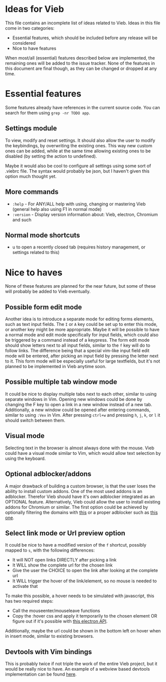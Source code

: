 Ideas for Vieb
==============

This file contains an incomplete list of ideas related to Vieb.
Ideas in this file come in two categories:

- Essential features, which should be included before any release will be considered
- Nice to have features

When most/all (essential) features described below are implemented,
the remaining ones will be added to the issue tracker.
None of the features in this document are final though,
as they can be changed or dropped at any time.

# Essential features

Some features already have references in the current source code.
You can search for them using `grep -nr TODO app`.

## Settings module

To view, modify and reset settings.
It should also allow the user to modify the keybindings,
by overwriting the existing ones.
This way new custom ones can be added,
while at the same time allowing existing ones to be disabled (by setting the action to undefined).

Maybe it would also be cool to configure all settings using some sort of .viebrc file.
The syntax would probably be json, but I haven't given this option much thought yet.

## More commands

- `:help` - For ANY/ALL help with using, changing or mastering Vieb (general help also using F1 in normal mode)
- `:version` - Display version information about: Vieb, electron, Chromium and such

## Normal mode shortcuts

- u to open a recently closed tab (requires history management, or settings related to this)

# Nice to haves

None of these features are planned for the near future,
but some of these will probably be added to Vieb eventually.

## Possible form edit mode

Another idea is to introduce a separate mode for editing forms elements, such as text input fields.
The `I` or `A` key could be set up to enter this mode,
or another key might be more appropriate.
Maybe it will be possible to have a normal mode and edit mode specifically for input fields,
which could also be triggered by a command instead of a keypress.
The form edit mode should show letters next to all input fields,
similar to the `f` key will do to follow links.
The difference being that a special vim-like input field edit mode will be entered,
after picking an input field by pressing the letter next to it.
This form mode will be especially useful for large textfields,
but it's not planned to be implemented in Vieb anytime soon.

## Possible multiple tab window mode

It could be nice to display multiple tabs next to each other, similar to using separate windows in Vim.
Opening new windows could be done by changing the F key to open a link in a new window instead of a new tab.
Additionally, a new window could be opened after entering commands, similar to using `:Vex` in Vim.
After pressing `ctrl+w` and pressing `h`, `j`, `k`, or `l` it should switch between them.

## Visual mode

Selecting text in the browser is almost always done with the mouse.
Vieb could have a visual mode similar to Vim,
which would allow text selection by using the keyboard.

## Optional adblocker/addons

A major drawback of building a custom browser, is that the user loses the ability to install custom addons.
One of the most used addons is an adblocker.
Therefor Vieb should have it's own adblocker integrated as an OPTIONAL feature.
Alternatively, Vieb could allow the user to install existing addons for Chromium or similar.
The first option could be achieved by optionally filtering the domains with [this](https://github.com/Kikobeats/is-tracking-domain) or a proper adblocker such as [this one](https://github.com/brave/ad-block/).

## Select link mode or Url preview option

It could be nice to have a modified version of the `f` shortcut,
possibly mapped to `s`, with the following differences:

- It will NOT open links DIRECTLY after picking a link
- It WILL show the complete url for the chosen link
- Give the user the CHOICE to open the link after looking at the complete url
- It WILL trigger the hover of the link/element, so no mouse is needed to activate that

To make this possible, a hover needs to be simulated with javascript, this has two required steps:
- Call the mouseenter/mouseleave functions
- Copy the :hover css and apply it temporarily to the chosen element
OR figure out if it's possible with [this electron API](https://electronjs.org/docs/api/web-contents#contentssendinputeventevent).

Additionally, maybe the url could be shown in the bottom left on hover when in insert mode,
similar to existing browsers.

## Devtools with Vim bindings

This is probably twice if not triple the work of the entire Vieb project,
but it would be really nice to have.
An example of a webview based devtools implementation can be found [here](https://github.com/electron/electron/blob/master/docs/api/web-contents.md#contentssetdevtoolswebcontentsdevtoolswebcontents).
